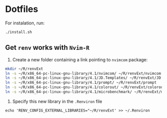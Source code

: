 # Dotfiles

For instalation, run:
```sh
./install.sh
```


## Get `renv` works with `Nvim-R`

1. Create a new folder containing a link pointing to `nvimcom` package:

```sh
mkdir ~/R/renvExt
ln -s ~/R/x86_64-pc-linux-gnu-library/4.1/nvimcom/ ~/R/renvExt/nvimcom
ln -s ~/R/x86_64-pc-linux-gnu-library/4.1/JD.Templates/ ~/R/renvExt/JD.Templates
ln -s ~/R/x86_64-pc-linux-gnu-library/4.1/prompt/ ~/R/renvExt/prompt
ln -s ~/R/x86_64-pc-linux-gnu-library/4.1/colorout/ ~/R/renvExt/colorout
ln -s ~/R/x86_64-pc-linux-gnu-library/4.1/microbenchmark/ ~/R/renvExt/microbenchmark
```





1. Specify this new library in the `.Renviron` file

```
echo 'RENV_CONFIG_EXTERNAL_LIBRARIES="~/R/renvExt' >> ~/.Renviron
```

